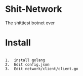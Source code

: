 # Shit-Network
The shittiest botnet ever

# Install
```

1.  install golang
2.  Edit config.json
3.  Edit network/client/client.go 

```

